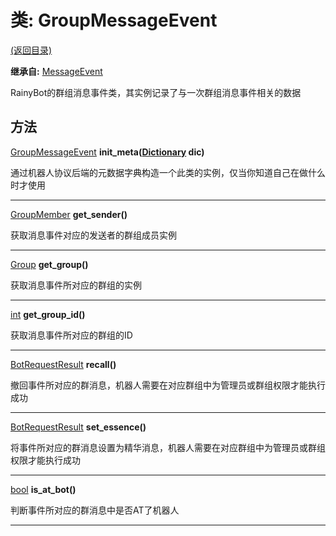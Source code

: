 # 类: GroupMessageEvent  
[(返回目录)](README.md)  
  
**继承自:** [MessageEvent](MessageEvent.md)  
  
RainyBot的群组消息事件类，其实例记录了与一次群组消息事件相关的数据  
  
## 方法 
  
[GroupMessageEvent](GroupMessageEvent.md) **init_meta([Dictionary](https://docs.godotengine.org/en/latest/classes/class_dictionary.html) dic)**  
  
通过机器人协议后端的元数据字典构造一个此类的实例，仅当你知道自己在做什么时才使用  
  
---  
  
[GroupMember](GroupMember.md) **get_sender()**  
  
获取消息事件对应的发送者的群组成员实例  
  
---  
  
[Group](Group.md) **get_group()**  
  
获取消息事件所对应的群组的实例  
  
---  
  
[int](https://docs.godotengine.org/en/latest/classes/class_int.html) **get_group_id()**  
  
获取消息事件所对应的群组的ID  
  
---  
  
[BotRequestResult](BotRequestResult.md) **recall()**  
  
撤回事件所对应的群消息，机器人需要在对应群组中为管理员或群组权限才能执行成功  
  
---  
  
[BotRequestResult](BotRequestResult.md) **set_essence()**  
  
将事件所对应的群消息设置为精华消息，机器人需要在对应群组中为管理员或群组权限才能执行成功  
  
---  
  
[bool](https://docs.godotengine.org/en/latest/classes/class_bool.html) **is_at_bot()**  
  
判断事件所对应的群消息中是否AT了机器人  
  
---  
  

